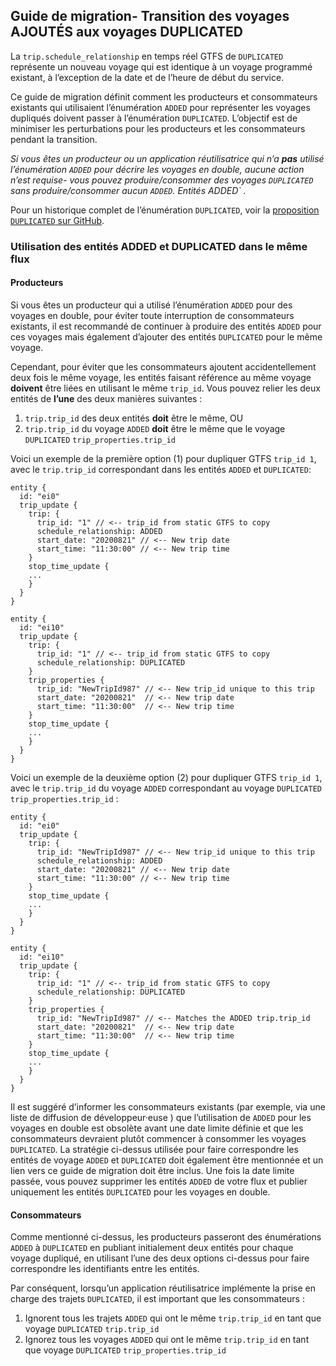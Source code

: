 ## Guide de migration- Transition des voyages AJOUTÉS aux voyages DUPLICATED 
 
 La `trip.schedule_relationship` en temps réel GTFS de `DUPLICATED` représente un nouveau voyage qui est identique à un voyage programmé existant, à l’exception de la date et de l’heure de début du service. 
 
 Ce guide de migration définit comment les producteurs et consommateurs existants qui utilisaient l’énumération `ADDED` pour représenter les voyages dupliqués doivent passer à l’énumération `DUPLICATED`. L’objectif est de minimiser les perturbations pour les producteurs et les consommateurs pendant la transition. 
 
 *Si vous êtes un producteur ou un application réutilisatrice qui n’a **pas** utilisé l’énumération `ADDED` pour décrire les voyages en double, aucune action n’est requise- vous pouvez produire/consommer des voyages `DUPLICATED` sans produire/consommer aucun `ADDED`. Entités ADDED` .* 
 
 Pour un historique complet de l’énumération `DUPLICATED`, voir la [proposition `DUPLICATED` sur GitHub](https://github.com/google/transit/pull/221). 
 
### Utilisation des entités ADDED et DUPLICATED dans le même flux

#### Producteurs 
 
 Si vous êtes un producteur qui a utilisé l’énumération `ADDED` pour des voyages en double, pour éviter toute interruption de consommateurs existants, il est recommandé de continuer à produire des entités `ADDED` pour ces voyages mais également d’ajouter des entités `DUPLICATED` pour le même voyage. 
 
 Cependant, pour éviter que les consommateurs ajoutent accidentellement deux fois le même voyage, les entités faisant référence au même voyage **doivent** être liées en utilisant le même `trip_id`. Vous pouvez relier les deux entités de **l’une** des deux manières suivantes : 
 
 1. `trip.trip_id` des deux entités **doit** être le même, OU 
 2. `trip.trip_id` du voyage `ADDED` **doit** être le même que le voyage `DUPLICATED` `trip_properties.trip_id` 
 
 Voici un exemple de la première option (1) pour dupliquer GTFS `trip_id 1`, avec le `trip.trip_id` correspondant dans les entités `ADDED` et `DUPLICATED`: 
 
~~~
entity {
  id: "ei0"
  trip_update {
    trip: {
      trip_id: "1" // <-- trip_id from static GTFS to copy
      schedule_relationship: ADDED
      start_date: "20200821" // <-- New trip date
      start_time: "11:30:00" // <-- New trip time
    }
    stop_time_update {
	...
    }
  }
}

entity {
  id: "ei10"
  trip_update {
    trip: {
      trip_id: "1" // <-- trip_id from static GTFS to copy
      schedule_relationship: DUPLICATED
    }
    trip_properties {
      trip_id: "NewTripId987" // <-- New trip_id unique to this trip
      start_date: "20200821"  // <-- New trip date
      start_time: "11:30:00"  // <-- New trip time
    }
    stop_time_update {
	...
    }
  }
}
~~~

 Voici un exemple de la deuxième option (2) pour dupliquer GTFS `trip_id 1`, avec le `trip.trip_id` du voyage `ADDED` correspondant au voyage `DUPLICATED` `trip_properties.trip_id` : 
 
~~~
entity {
  id: "ei0"
  trip_update {
    trip: {
      trip_id: "NewTripId987" // <-- New trip_id unique to this trip
      schedule_relationship: ADDED
      start_date: "20200821" // <-- New trip date
      start_time: "11:30:00" // <-- New trip time
    }
    stop_time_update {
	...
    }
  }
}

entity {
  id: "ei10"
  trip_update {
    trip: {
      trip_id: "1" // <-- trip_id from static GTFS to copy
      schedule_relationship: DUPLICATED
    }
    trip_properties {
      trip_id: "NewTripId987" // <-- Matches the ADDED trip.trip_id
      start_date: "20200821"  // <-- New trip date
      start_time: "11:30:00"  // <-- New trip time
    }
    stop_time_update {
	...
    }
  }
}
~~~
 
 Il est suggéré d’informer les consommateurs existants (par exemple, via une liste de diffusion de développeur·euse ) que l’utilisation de `ADDED` pour les voyages en double est obsolète avant une date limite définie et que les consommateurs devraient plutôt commencer à consommer les voyages `DUPLICATED`. La stratégie ci-dessus utilisée pour faire correspondre les entités de voyage `ADDED` et `DUPLICATED` doit également être mentionnée et un lien vers ce guide de migration doit être inclus. Une fois la date limite passée, vous pouvez supprimer les entités `ADDED` de votre flux et publier uniquement les entités `DUPLICATED` pour les voyages en double. 
 
#### Consommateurs 
 
 Comme mentionné ci-dessus, les producteurs passeront des énumérations `ADDED` à `DUPLICATED` en publiant initialement deux entités pour chaque voyage dupliqué, en utilisant l’une des deux options ci-dessus pour faire correspondre les identifiants entre les entités. 
 
 Par conséquent, lorsqu’un application réutilisatrice implémente la prise en charge des trajets `DUPLICATED`, il est important que les consommateurs : 
 
1. Ignorent tous les trajets `ADDED` qui ont le même `trip.trip_id` en tant que voyage `DUPLICATED` `trip.trip_id` 
1. Ignorez tous les voyages `ADDED` qui ont le même `trip.trip_id` en tant que voyage `DUPLICATED` `trip_properties.trip_id`